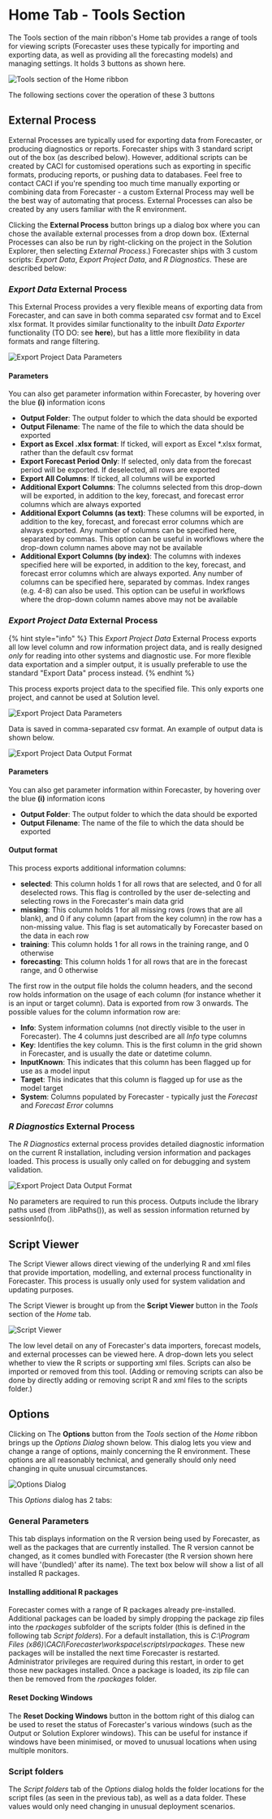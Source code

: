 # Home Tab - Tools Section

The Tools section of the main ribbon's Home tab provides a range of tools for viewing scripts (Forecaster uses these typically for importing and exporting data, as well as providing all the forecasting models) and managing settings. It holds 3 buttons as shown here.

![Tools section of the Home ribbon](../Getting-started/imgs/Home_Tools.png)

The following sections cover the operation of these 3 buttons

## External Process
External Processes are typically used for exporting data from Forecaster, or producing diagnostics or reports.  Forecaster ships with 3 standard script out of the box (as described below).  However, additional scripts can be created by CACI for customised operations such as exporting in specific formats, producing reports, or pushing data to databases.  Feel free to contact CACI if you're spending too much time manually exporting or combining data from Forecaster - a custom External Process may well be the best way of automating that process.  External Processes can also be created by any users familiar with the R environment.

Clicking the **External Process** button brings up a dialog box where you can chose the available external processes from a drop down box.  (External Processes can also be run by right-clicking on the project in the Solution Explorer, then selecting *External Process*.)  Forecaster ships with 3 custom scripts: *Export Data*, *Export Project Data*, and *R Diagnostics*. These are described below:

### *Export Data* External Process
This External Process provides a very flexible means of exporting data from Forecaster, and can save in both comma separated csv format and to Excel xlsx format.  It provides similar functionality to the inbuilt *Data Exporter* functionality (TO DO: see **here**), but has a little more flexibility in data formats and range filtering.

![Export Project Data Parameters](imgs/ExternalProcess_ExportData.png)

#### Parameters
 You can also get parameter information within Forecaster, by hovering over the blue **(i)** information icons
* **Output Folder**: The output folder to which the data should be exported
* **Output Filename**: The name of the file to which the data should be exported
* **Export as Excel .xlsx format**: If ticked, will export as Excel *.xlsx format, rather than the default csv format
* **Export Forecast Period Only**: If selected, only data from the forecast period will be exported.  If deselected, all rows are exported
* **Export All Columns**: If ticked, all columns will be exported
* **Additional Export Columns**: The columns selected from this drop-down will be exported, in addition to the key, forecast, and forecast error columns which are always exported
* **Additional Export Columns (as text)**: These columns will be exported, in addition to the key, forecast, and forecast error columns which are always exported.  Any number of columns can be specified here, separated by commas. This option can be useful in workflows where the drop-down column names above may not be available
* **Additional Export Columns (by index)**: The columns with indexes specified here will be exported, in addition to the key, forecast, and forecast error columns which are always exported. Any number of columns can be specified here, separated by commas. Index ranges (e.g. 4-8) can also be used. This option can be useful in workflows where the drop-down column names above may not be available

### *Export Project Data* External Process

{% hint style="info" %}
This *Export Project Data* External Process exports all low level column and row information project data, and is really designed *only* for reading into other systems and diagnostic use.  For more flexible data exportation and a simpler output, it is usually preferable to use the standard "Export Data" process instead.
{% endhint %}

This process exports project data to the specified file.  This only exports one project, and cannot be used at Solution level.  

![Export Project Data Parameters](imgs/ExternalProcess_ExportProjectData.png)

Data is saved in comma-separated csv format.  An example of output data is shown below.

![Export Project Data Output Format](imgs/ExternalProcess_ExportProjectData_DataFormat.png)

#### Parameters
 You can also get parameter information within Forecaster, by hovering over the blue **(i)** information icons
* **Output Folder**: The output folder to which the data should be exported
* **Output Filename**: The name of the file to which the data should be exported

#### Output format

This process exports additional information columns:
* **selected**: This column holds 1 for all rows that are selected, and 0 for all deselected rows.  This flag is controlled by the user de-selecting and selecting rows in the Forecaster's main data grid
* **missing**: This column holds 1 for all missing rows (rows that are all blank), and 0 if any column (apart from the key column) in the row has a non-missing value.  This flag is set automatically by Forecaster based on the data in each row
* **training**: This column holds 1 for all rows in the training range, and 0 otherwise
* **forecasting**: This column holds 1 for all rows that are in the forecast range, and 0 otherwise

The first row in the output file holds the column headers, and the second row holds information on the usage of each column (for instance whether it is an input or target column).  Data is exported from row 3 onwards.
The possible values for the column information row are:
* **Info**: System information columns (not directly visible to the user in Forecaster).  The 4 columns just described are all *Info* type columns 
* **Key**: Identifies the key column.  This is the first column in the grid shown in Forecaster, and is usually the date or datetime column.
* **InputKnown**: This indicates that this column has been flagged up for use as a model input
* **Target**: This indicates that this column is flagged up for use as the model target
* **System**: Columns populated by Forecaster - typically just the *Forecast* and *Forecast Error* columns



### *R Diagnostics* External Process

The *R Diagnostics* external process provides detailed diagnostic information on the current R installation, including version information and packages loaded.  This process is usually only called on for debugging and system validation.

![Export Project Data Output Format](imgs/ExternalProcess_RDiagnostics.png)

No parameters are required to run this process. Outputs include the library paths used (from .libPaths()), as well as session information returned by sessionInfo().



## Script Viewer

The Script Viewer allows direct viewing of the underlying R and xml files that provide importation, modelling, and external process functionality in Forecaster.  This process is usually only used for system validation and updating purposes.

The Script Viewer is brought up from the **Script Viewer** button in the *Tools* section of the *Home* tab.

![Script Viewer](imgs/ScriptViewer.png)

The low level detail on any of Forecaster's data importers, forecast models, and external processes can be viewed here.  A drop-down lets you select whether to view the R scripts or supporting xml files. Scripts can also be imported or removed from this tool.  (Adding or removing scripts can also be done by directly adding or removing script R and xml files to the scripts folder.)


## Options

Clicking on The **Options** button from the *Tools* section of the *Home* ribbon brings up the *Options Dialog* shown below. This dialog lets you view and change a range of options, mainly concerning the R environment. These options are all reasonably technical, and generally should only need changing in quite unusual circumstances.

<!-- Update picture with 2 tabs -->
![Options Dialog](imgs/Tools_OptionsDialog.png)


This *Options* dialog has 2 tabs:

### General Parameters

This tab displays information on the R version being used by Forecaster, as well as the packages that are currently installed. The R version cannot be changed, as it comes bundled with Forecaster (the R version shown here will have '(bundled)' after its name). The text box below will show a list of all installed R packages. 

#### Installing additional R packages
Forecaster comes with a range of R packages already pre-installed. Additional packages can be loaded by simply dropping the package zip files into the *rpackages* subfolder of the scripts folder (this is defined in the following tab *Script folders*). For a default installation, this is  *C:\Program Files (x86)\CACI\Forecaster\workspace\scripts\rpackages*. These new packages will be installed the next time Forecaster is restarted. Administrator privileges are required during this restart, in order to get those new packages installed. Once a package is loaded, its zip file can then be removed from the *rpackages* folder.

#### Reset Docking Windows
The **Reset Docking Windows** button in the bottom right of this dialog can be used to reset the status of Forecaster's various windows (such as the Output or Solution Explorer windows). This can be useful for instance if windows have been minimised, or moved to unusual locations when using multiple monitors.

### Script folders
The *Script folders* tab of the *Options* dialog holds the folder locations for the script files (as seen in the previous tab), as well as a data folder. These values would only need changing in unusual deployment scenarios.


